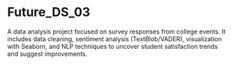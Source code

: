 # Future_DS_03
A data analysis project focused on survey responses from college events. It includes data cleaning, sentiment analysis (TextBlob/VADER), visualization with Seaborn, and NLP techniques to uncover student satisfaction trends and suggest improvements.
